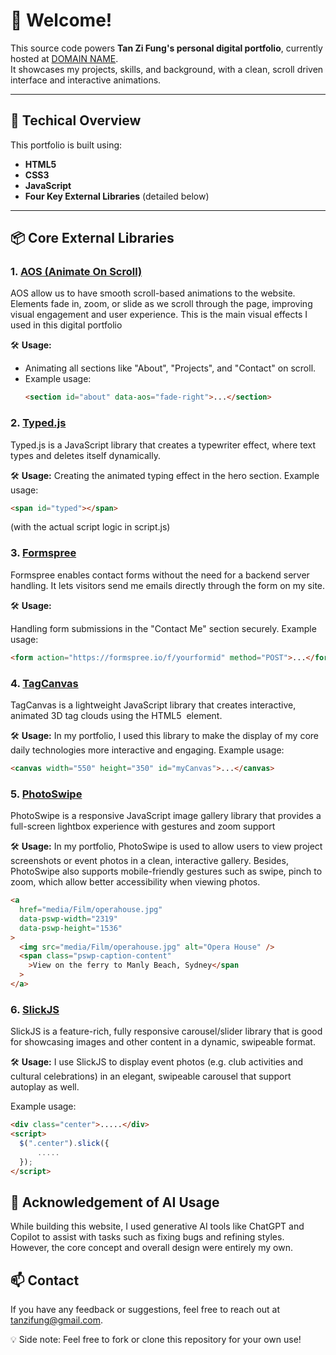 # 🎉 Welcome!

This source code powers **Tan Zi Fung's personal digital portfolio**, currently hosted at [DOMAIN NAME](https://).  
It showcases my projects, skills, and background, with a clean, scroll driven interface and interactive animations.

---

## 🔧 Techical Overview

This portfolio is built using:

- **HTML5**
- **CSS3**
- **JavaScript**
- **Four Key External Libraries** (detailed below)

---

## 📦 Core External Libraries

### 1. [AOS (Animate On Scroll)](https://michalsnik.github.io/aos/)

AOS allow us to have smooth scroll-based animations to the website. Elements fade in, zoom, or slide as we scroll through the page, improving visual engagement and user experience. This is the main visual effects I used in this digital portfolio

🛠 **Usage:**

- Animating all sections like "About", "Projects", and "Contact" on scroll.
- Example usage:
  ```html
  <section id="about" data-aos="fade-right">...</section>
  ```

### 2. [Typed.js](https://mattboldt.com/demos/typed-js/)

Typed.js is a JavaScript library that creates a typewriter effect, where text types and deletes itself dynamically.

🛠 **Usage:**
Creating the animated typing effect in the hero section.
Example usage:

```html
<span id="typed"></span>
```

(with the actual script logic in script.js)

### 3. [Formspree](https://formspree.io)

Formspree enables contact forms without the need for a backend server handling. It lets visitors send me emails directly through the form on my site.

🛠 **Usage:**

Handling form submissions in the "Contact Me" section securely.
Example usage:

```html
<form action="https://formspree.io/f/yourformid" method="POST">...</form>
```

### 4. [TagCanvas](https://www.goat1000.com/tagcanvas.php)

TagCanvas is a lightweight JavaScript library that creates interactive, animated 3D tag clouds using the HTML5 <canvas> element.

🛠 **Usage:**
In my portfolio, I used this library to make the display of my core daily technologies more interactive and engaging.
Example usage:

```html
<canvas width="550" height="350" id="myCanvas">...</canvas>
```

### 5. [PhotoSwipe](https://photoswipe.com)

PhotoSwipe is a responsive JavaScript image gallery library that provides a full-screen lightbox experience with gestures and zoom support

🛠 **Usage:**
In my portfolio, PhotoSwipe is used to allow users to view project screenshots or event photos in a clean, interactive gallery. Besides, PhotoSwipe also supports mobile-friendly gestures such as swipe, pinch to zoom, which allow better accessibility when viewing photos.

```html
<a
  href="media/Film/operahouse.jpg"
  data-pswp-width="2319"
  data-pswp-height="1536"
>
  <img src="media/Film/operahouse.jpg" alt="Opera House" />
  <span class="pswp-caption-content"
    >View on the ferry to Manly Beach, Sydney</span
  >
</a>
```

### 6. [SlickJS](https://kenwheeler.github.io/slick/)

SlickJS is a feature-rich, fully responsive carousel/slider library that is good for showcasing images and other content in a dynamic, swipeable format.

🛠 **Usage:**
I use SlickJS to display event photos (e.g. club activities and cultural celebrations) in an elegant, swipeable carousel that support autoplay as well.

Example usage:

```html
<div class="center">.....</div>
<script>
  $(".center").slick({
      .....
  });
</script>
```

## 🤖 Acknowledgement of AI Usage

While building this website, I used generative AI tools like ChatGPT and Copilot to assist with tasks such as fixing bugs and refining styles. However, the core concept and overall design were entirely my own.

## 📫 Contact

If you have any feedback or suggestions, feel free to reach out at [tanzifung@gmail.com](mailto:tanzifung@gmail.com).

💡 Side note: Feel free to fork or clone this repository for your own use!
